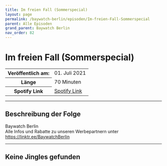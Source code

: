 ```yaml
---
title: Im freien Fall (Sommerspecial)
layout: page
permalink: /baywatch-berlin/episoden/Im-freien-Fall-Sommerspecial
parent: Alle Episoden
grand_parent: Baywatch Berlin
nav_order: 82
---
```


# Im freien Fall (Sommerspecial)
<table class="resp-table dcf-table dcf-table-responsive dcf-table-bordered dcf-table-striped dcf-w-100%">
                    <tbody>
                        <tr>
                            <th scope="row">Veröffentlich am:</th>
                            <td data-label="Veröffentlich am:">01. Juli 2021</td>
                        </tr>
                        <tr>
                            <th scope="row">Länge </th>
                            <td data-label="Länge ">70 Minuten</td>
                        </tr><tr>
                                <th scope="row">Spotify Link</th>
                                <td data-label="Spotify Link"><a href="https://open.spotify.com/episode/3NQLoTCoFLvkItxYFPzluY">Spotify Link</a></td>
                            </tr></tbody>
                </table>

***

## Beschreibung der Folge

<div>
Baywatch Berlin <br> Alle Infos und Rabatte zu unseren Werbepartnern unter <a href="https://linktr.ee/BaywatchBerlin">https://linktr.ee/BaywatchBerlin</a>  
</div>

***

## Keine Jingles gefunden